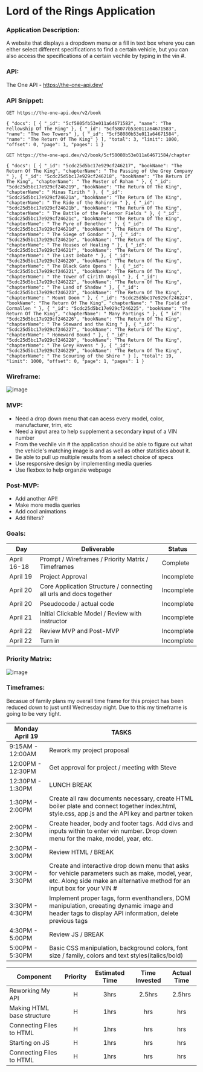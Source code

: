 # Lord of the Rings Application

### **Application Description:**

A website that displays a dropdown menu or a fill in text box where you can either select different specifications to find a certain vehicle, but you can also access the specifications of a certain vechile by typing in the vin #.

### **API:**

The One API - https://the-one-api.dev/

### **API Snippet:**

`GET https://the-one-api.dev/v2/book`

``{
    "docs": [
        {
            "_id": "5cf5805fb53e011a64671582",
            "name": "The Fellowship Of The Ring"
        },
        {
            "_id": "5cf58077b53e011a64671583",
            "name": "The Two Towers"
        },
        {
            "_id": "5cf58080b53e011a64671584",
            "name": "The Return Of The King"
        }
    ],
    "total": 3,
    "limit": 1000,
    "offset": 0,
    "page": 1,
    "pages": 1
}``
    
`GET https://the-one-api.dev/v2/book/5cf58080b53e011a64671584/chapter`

``{
    "docs": [
        {
            "_id": "5cdc25d5bc17e929cf246217",
            "bookName": "The Return Of The King",
            "chapterName": " The Passing of the Grey Company "
        },
        {
            "_id": "5cdc25d5bc17e929cf246218",
            "bookName": "The Return Of The King",
            "chapterName": " The Muster of Rohan "
        },
        {
            "_id": "5cdc25d5bc17e929cf246219",
            "bookName": "The Return Of The King",
            "chapterName": " Minas Tirith "
        },
        {
            "_id": "5cdc25d5bc17e929cf24621a",
            "bookName": "The Return Of The King",
            "chapterName": " The Ride of the Rohirrim "
        },
        {
            "_id": "5cdc25d5bc17e929cf24621b",
            "bookName": "The Return Of The King",
            "chapterName": " The Battle of the Pelennor Fields "
        },
        {
            "_id": "5cdc25d5bc17e929cf24621c",
            "bookName": "The Return Of The King",
            "chapterName": " The Pyre of Denethor "
        },
        {
            "_id": "5cdc25d5bc17e929cf24621d",
            "bookName": "The Return Of The King",
            "chapterName": " The Siege of Gondor "
        },
        {
            "_id": "5cdc25d5bc17e929cf24621e",
            "bookName": "The Return Of The King",
            "chapterName": " The Houses of Healing "
        },
        {
            "_id": "5cdc25d5bc17e929cf24621f",
            "bookName": "The Return Of The King",
            "chapterName": " The Last Debate "
        },
        {
            "_id": "5cdc25d5bc17e929cf246220",
            "bookName": "The Return Of The King",
            "chapterName": " The Black Gate Opens "
        },
        {
            "_id": "5cdc25d5bc17e929cf246221",
            "bookName": "The Return Of The King",
            "chapterName": " The Tower of Cirith Ungol "
        },
        {
            "_id": "5cdc25d5bc17e929cf246222",
            "bookName": "The Return Of The King",
            "chapterName": " The Land of Shadow "
        },
        {
            "_id": "5cdc25d5bc17e929cf246223",
            "bookName": "The Return Of The King",
            "chapterName": " Mount Doom "
        },
        {
            "_id": "5cdc25d5bc17e929cf246224",
            "bookName": "The Return Of The King",
            "chapterName": " The Field of Cormallen "
        },
        {
            "_id": "5cdc25d5bc17e929cf246225",
            "bookName": "The Return Of The King",
            "chapterName": " Many Partings "
        },
        {
            "_id": "5cdc25d5bc17e929cf246226",
            "bookName": "The Return Of The King",
            "chapterName": " The Steward and the King "
        },
        {
            "_id": "5cdc25d5bc17e929cf246227",
            "bookName": "The Return Of The King",
            "chapterName": " Homeward Bound "
        },
        {
            "_id": "5cdc25d5bc17e929cf246228",
            "bookName": "The Return Of The King",
            "chapterName": " The Grey Havens "
        },
        {
            "_id": "5cdc25d5bc17e929cf246229",
            "bookName": "The Return Of The King",
            "chapterName": " The Scouring of the Shire "
        }
    ],
    "total": 19,
    "limit": 1000,
    "offset": 0,
    "page": 1,
    "pages": 1
}``


### **Wireframe:**

![image](https://user-images.githubusercontent.com/82814499/115266077-df686000-a105-11eb-9ed3-734cc61843cb.png)

### **MVP:**

- Need a drop down menu that can acess every model, color, manufacturer, trim, etc
- Need a input area to help supplement a secondary input of a VIN number
- From the vechile vin # the application should be able to figure out what the vehicle's matching image is and as well as other statistics about it.
- Be able to pull up multiple results from a select choice of specs
- Use responsive design by implementing media queries
- Use flexbox to help organzie webpage

### **Post-MVP:**

- Add another API!
- Make more media queries
- Add cool animations
- Add filters?

### **Goals:**

|  Day | Deliverable | Status
|---|---| ---|
|April 16-18| Prompt / Wireframes / Priority Matrix / Timeframes | Complete
|April 19| Project Approval | Incomplete
|April 20| Core Application Structure / connecting all urls and docs together| Incomplete
|April 20| Pseudocode / actual code | Incomplete
|April 21| Initial Clickable Model / Review with instructor  | Incomplete
|April 22| Review MVP and Post-MVP| Incomplete
|April 22| Turn in | Incomplete

### **Priority Matrix:**

![image](https://user-images.githubusercontent.com/82814499/115259627-0d4aa600-a100-11eb-956d-08c0cda78fc9.png)

### **Timeframes:**

Becasue of family plans my overall time frame for this project has been reduced down to just until Wednesday night. Due to this my timeframe is going to be very tight.


|  **Monday April 19**  |  **TASKS**  |
| ---                 | ---       |
| 9:15AM - 12:00AM      |     Rework my project proposal    |    
| 12:00PM - 12:30PM     |     Get approval for project / meeting with Steve    |
| 12:30PM - 1:30PM      |     LUNCH BREAK    |    
| 1:30PM - 2:00PM       |     Create all raw documents necessary, create HTML boiler plate and connect together index.html, style.css, app.js and the API key and partner token    |
| 2:00PM - 2:30PM       |     Create header, body and footer tags. Add divs and inputs within to enter vin number. Drop down menu for the make, model, year, etc.    |    
| 2:30PM - 3:00PM       |     Review HTML / BREAK    |
| 3:00PM - 3:30PM       |     Create and interactive drop down menu that asks for vehicle parameters such as make, model, year, etc. Along side make an alternative method for an input box for your VIN #    |    
| 3:30PM - 4:30PM       |     Implement proper tags, form eventhandlers, DOM manipulation, creeating dynamic image and header tags to display API information, delete previous tags    |
| 4:30PM - 5:00PM       |     Review JS / BREAK    |    
| 5:00PM - 5:30PM       |     Basic CSS manipulation, background colors, font size / family, colors and text styles(italics/bold)    |

| Component | Priority | Estimated Time | Time Invested | Actual Time |
| --- | :---: |  :---: | :---: | :---: |
| Reworking My API | H | 3hrs| 2.5hrs | 2.5hrs |
| Making HTML base structure | H | 1hrs| hrs | hrs |
| Connecting Files to HTML| H | 1hrs| hrs | hrs |
| Starting on JS | H | 1hrs| hrs | hrs |
| Connecting Files to HTML| H | 1hrs| hrs | hrs |

